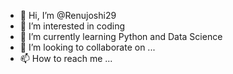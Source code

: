 - 👋 Hi, I’m @Renujoshi29
- 👀 I’m interested in coding 
- 🌱 I’m currently learning Python and Data Science
- 💞️ I’m looking to collaborate on ...
- 📫 How to reach me ...

<!---
Renujoshi29/Renujoshi29 is a ✨ special ✨ repository because its `README.md` (this file) appears on your GitHub profile.
You can click the Preview link to take a look at your changes.
--->
